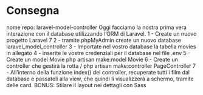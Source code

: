 # Consegna

nome repo: laravel-model-controller
Oggi facciamo la nostra prima vera interazione con il database utilizzando l’ORM di Laravel.
1 - Create un nuovo progetto Laravel 7
2 - tramite phpMyAdmin create un nuovo database laravel_model_controller
3 - Importate nel vostro database la tabella movies in allegato
4 - inserite le vostre credenziali per il database nel file .env
5 - Create un model Movie
php artisan make:model Movie
6 - Create un controller che gestirà la rotta /
php artisan make:controller PageController
7 - All’interno della funzione index() del controller, recuperate tutti i film dal database e passateli alla view, che quindi li visualizzerà a schermo, tramite delle card.
BONUS:
Stilare il layout nei dettagli con Sass